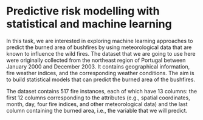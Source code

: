 # Predictive risk modelling with statistical and machine learning

In this task, we are interested in exploring machine learning approaches to predict the burned area of bushfires by using meteorological data that are known to influence the wild fires. The dataset that we are going to use here were originally collected from the northeast region of Portugal between January 2000 and December 2003. It contains geographical information, fire weather indices, and the corresponding weather conditions. The aim is to build statistical models that can predict the burned area of the bushfires.

The dataset contains 517 fire instances, each of which have 13 columns: the first 12 columns corresponding to the attributes (e.g., spatial coordinates, month, day, four fire indices, and other meteorological data) and the last column containing the burned area, i.e., the variable that we will predict.
